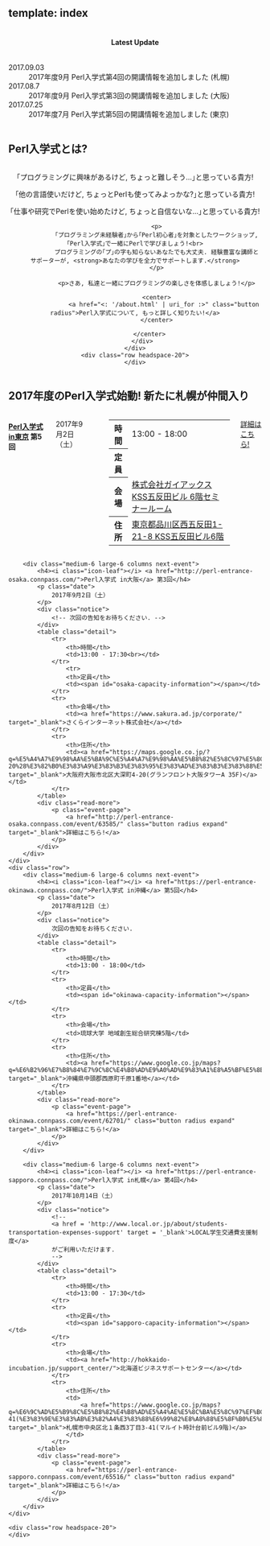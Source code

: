 template: index
---

<section id="homepage-update">
    <div class="row">
        <div class="title column">
            <center>
                <h4>Latest Update</h4>
            </center>
        </div>
        <div class="listed column">
            <dl class="article">
                <dt>2017.09.03</dt>
                <dd>2017年度9月 Perl入学式第4回の開講情報を追加しました (札幌)</dd>
                <dt>2017.08.7</dt>
                <dd>2017年度9月 Perl入学式第3回の開講情報を追加しました (大阪)</dd>
                <dt>2017.07.25</dt>
                <dd>2017年度7月 Perl入学式第5回の開講情報を追加しました (東京)</dd>
            </dl>
        </div>
    </div>
</section>

<section id="homepage-event">
    <div class="row">
        <h2>Perl入学式とは? </h2>
        <div class="large-12 columns">
        </div>
    </div>
    <div class="row">
        <div class="large-12 columns">
            <center>
                <p>｢プログラミングに興味があるけど, ちょっと難しそう...｣と思っている貴方!</p>
                <p>｢他の言語使いだけど, ちょっとPerlも使ってみよっかな?｣と思っている貴方!</p>
                <p>｢仕事や研究でPerlを使い始めたけど, ちょっと自信ないな...｣と思っている貴方!</p>

                <p>
                ｢プログラミング未経験者｣から｢Perl初心者｣を対象としたワークショップ, ｢Perl入学式｣で一緒にPerlで学びましょう!<br>
                プログラミングの｢プ｣の字も知らないあなたでも大丈夫. 経験豊富な講師とサポーターが, <strong>あなたの学びを全力でサポートします.</strong>
                </p>

                <p>さあ, 私達と一緒にプログラミングの楽しさを体感しましょう!</p>

                <center>
                    <a href="<: '/about.html' | uri_for :>" class="button radius">Perl入学式について, もっと詳しく知りたい!</a>
                </center>

            </center>
        </div>
    </div>
    <div class="row headspace-20">
    </div>
</section>

<section id="homepage-event">
    <div class="row">
        <h2>2017年度のPerl入学式始動! 新たに札幌が仲間入り</h2>
        <div class="large-12 columns">
        </div>
    </div>
    <div class="row">
        <div class="medium-6 large-6 columns next-event">
            <h4><i class="icon-leaf"></i> <a href="http://perl-entrance-tokyo.connpass.com/">Perl入学式 in東京</a> 第5回</h4>
            <p class="date">
                2017年9月2日（土）
            </p>
            <div class="notice">
                <!--次回の告知をお待ちください.-->
            </div>
            <table class="detail">
                <tr>
                    <th>時間</th>
                    <td>13:00 - 18:00</td>
                </tr>
                <tr>
                    <th>定員</th>
                    <td><span id="tokyo-capacity-information"></span></td>
                </tr>
                <tr>
                    <th>会場</th>
                    <td><a href="http://www.adish.co.jp/about/company_information" target="_blank">株式会社ガイアックス KSS五反田ビル 6階セミナールーム</a></td>
                </tr>
                <tr>
                    <th>住所</th>
                    <td><a href="https://www.google.co.jp/maps?q=%E6%9D%B1%E4%BA%AC%E9%83%BD%E5%93%81%E5%B7%9D%E5%8C%BA%E8%A5%BF%E4%BA%94%E5%8F%8D%E7%94%B01-21-8+KSS%E4%BA%94%E5%8F%8D%E7%94%B0%E3%83%93%E3%83%AB6%E9%9A%8E+%E3%82%BB%E3%83%9F%E3%83%8A%E3%83%BC%E3%83%AB%E3%83%BC%E3%83%A01&zoom=17" target="_blank">東京都品川区西五反田1-21-8 KSS五反田ビル6階</a></td>
                </tr>
            </table>
            <div class="read-more">
                <p class="event-page">
                    <a href="https://perl-entrance-tokyo.connpass.com/event/63025/" class="button radius expand" target="_blank">詳細はこちら!</a>
                </p>
            </div>
        </div>

        <div class="medium-6 large-6 columns next-event">
            <h4><i class="icon-leaf"></i> <a href="http://perl-entrance-osaka.connpass.com/">Perl入学式 in大阪</a> 第3回</h4>
            <p class="date">
                2017年9月2日（土）
            </p>
            <div class="notice">
                <!-- 次回の告知をお待ちください. -->
            </div>
            <table class="detail">
                <tr>
                    <th>時間</th>
                    <td>13:00 - 17:30<br></td>
                </tr>
                    <tr>
                    <th>定員</th>
                    <td><span id="osaka-capacity-information"></span></td>
                </tr>
                <tr>
                    <th>会場</th>
                    <td><a href="https://www.sakura.ad.jp/corporate/" target="_blank">さくらインターネット株式会社</a></td>
                </tr>
                <tr>
                    <th>住所</th>
                    <td><a href="https://maps.google.co.jp/?q=%E5%A4%A7%E9%98%AA%E5%BA%9C%E5%A4%A7%E9%98%AA%E5%B8%82%E5%8C%97%E5%8C%BA%E5%A4%A7%E6%B7%B1%E7%94%BA4-20%28%E3%82%B0%E3%83%A9%E3%83%B3%E3%83%95%E3%83%AD%E3%83%B3%E3%83%88%E5%A4%A7%E9%98%AA%E3%82%BF%E3%83%AF%E3%83%BCA+35F%29&zoom=17" target="_blank">大阪府大阪市北区大深町4-20(グランフロント大阪タワーA 35F)</a></td>
                </tr>
            </table>
            <div class="read-more">
                <p class="event-page">
                    <a href="http://perl-entrance-osaka.connpass.com/event/63585/" class="button radius expand" target="_blank">詳細はこちら!</a>
                </p>
            </div>
        </div>
    </div>
    <div class="row">
        <div class="medium-6 large-6 columns next-event">
            <h4><i class="icon-leaf"></i> <a href="https://perl-entrance-okinawa.connpass.com/">Perl入学式 in沖縄</a> 第5回</h4>
            <p class="date">
                2017年8月12日（土）
            </p>
            <div class="notice">
                次回の告知をお待ちください.
            </div>
            <table class="detail">
                <tr>
                    <th>時間</th>
                    <td>13:00 - 18:00</td>
                </tr>
                <tr>
                    <th>定員</th>
                    <td><span id="okinawa-capacity-information"></span></td>
                </tr>
                <tr>
                    <th>会場</th>
                    <td>琉球大学 地域創生総合研究棟5階</td>
                </tr>
                <tr>
                    <th>住所</th>
                    <td><a href="https://www.google.co.jp/maps?q=%E6%B2%96%E7%B8%84%E7%9C%8C%E4%B8%AD%E9%A0%AD%E9%83%A1%E8%A5%BF%E5%8E%9F%E7%94%BA%E5%8D%83%E5%8E%9F1%E7%95%AA%E5%9C%B0&zoom=17" target="_blank">沖縄県中頭郡西原町千原1番地</a></td>
                </tr>
            </table>
            <div class="read-more">
                <p class="event-page">
                    <a href="https://perl-entrance-okinawa.connpass.com/event/62701/" class="button radius expand" target="_blank">詳細はこちら!</a>
                </p>
            </div>
        </div>

        <div class="medium-6 large-6 columns next-event">
            <h4><i class="icon-leaf"></i> <a href="https://perl-entrance-sapporo.connpass.com/">Perl入学式 in札幌</a> 第4回</h4>
            <p class="date">
                2017年10月14日（土）
            </p>
            <div class="notice">
                <!--
                <a href = 'http://www.local.or.jp/about/students-transportation-expenses-support' target = '_blank'>LOCAL学生交通費支援制度</a>
                がご利用いただけます.
                -->
            </div>
            <table class="detail">
                <tr>
                    <th>時間</th>
                    <td>13:00 - 17:30</td>
                </tr>
                <tr>
                    <th>定員</th>
                    <td><span id="sapporo-capacity-information"></span></td>
                </tr>
                <tr>
                    <th>会場</th>
                    <td><a href="http://hokkaido-incubation.jp/support_center/">北海道ビジネスサポートセンター</a></td>
                </tr>
                <tr>
                    <th>住所</th>
                    <td>
                        <a href="https://www.google.co.jp/maps?q=%E6%9C%AD%E5%B9%8C%E5%B8%82%E4%B8%AD%E5%A4%AE%E5%8C%BA%E5%8C%97%EF%BC%91%E6%9D%A1%E8%A5%BF3%E4%B8%81%E7%9B%AE3-41(%E3%83%9E%E3%83%AB%E3%82%A4%E3%83%88%E6%99%82%E8%A8%88%E5%8F%B0%E5%89%8D%E3%83%93%E3%83%AB9%E9%9A%8E)&zoom=17" target="_blank">札幌市中央区北１条西3丁目3-41(マルイト時計台前ビル9階)</a>
                    </td>
                </tr>
            </table>
            <div class="read-more">
                <p class="event-page">
                    <a href="https://perl-entrance-sapporo.connpass.com/event/65516/" class="button radius expand" target="_blank">詳細はこちら!</a>
                </p>
            </div>
        </div>
    </div>

    <div class="row headspace-20">
    </div>
</section>

<script src="http://code.jquery.com/jquery.js"></script>
<script type="text/javascript">
  var PerlEntrance = {
    "zusaar_event_id": {
    },
    "atndbeta_event_id": {
    },
    // 自動で生成されます！ line: 221
    "connpass_event_id": {
    },
    "doorkeeper_event_id": {
    },
    "zusaar_api_endpoint_url": "http://www.zusaar.com/api/event/",
    "atndbeta_api_endpoint_url": "http://api.atnd.org/events/",
    "connpass_api_endpoint_url": "https://connpass.com/api/v1/event/",
    "doorkeeper_api_endpoint_url": "http://api.doorkeeper.jp/events/"
  };
  function keys(hash) {
    var keys = [];
    for ( var key in hash ) keys.push(key);
    return keys;
  }

  // Zusaar
  $(document).ready(function(){
    var endpoint_url = PerlEntrance.zusaar_api_endpoint_url;
    $.each(keys(PerlEntrance.zusaar_event_id), function(index, region){
      var $info_container = $("#"+region+"-capacity-information"),
          get_url = endpoint_url+"?event_id="+PerlEntrance.zusaar_event_id[region]+"&format=jsonp";
      if ( !$info_container[0] ) return;
      $.ajax({
        url: get_url,
        type: "GET",
        dataType: "jsonp",
        success: function(json) {
          var event = json.event[0],
              waiting  = event["waiting"],  // 補欠者
              accepted = event["accepted"], // 参加者
              limit    = event["limit"];    // 定員
          if ( typeof waiting !== "undefined" && typeof accepted !== "undefined" && typeof limit !== "undefined" ) {
            $info_container.html(limit+"人 (現在"+accepted+"名参加, "+waiting+"名補欠)");
          } else {
            $info_container.html("(データ取得ができませんでした)");
          }
        }
      });
    });
  });

  // ATND beta
  $(document).ready(function(){
    var endpoint_url = PerlEntrance.atndbeta_api_endpoint_url;
    $.each(keys(PerlEntrance.atndbeta_event_id), function(index, region){
      var $info_container = $("#"+region+"-capacity-information"),
          get_url = endpoint_url+"?event_id="+PerlEntrance.atndbeta_event_id[region]+"&format=jsonp";
      if ( !$info_container[0] ) return;
      $.ajax({
        url: get_url,
        type: "GET",
        dataType: "jsonp",
        success: function(json) {
          var event = json.events[0].event,
              waiting  = event["waiting"],  // 補欠者
              accepted = event["accepted"], // 参加者
              limit    = event["limit"];    // 定員
          if ( typeof waiting !== "undefined" && typeof accepted !== "undefined" && typeof limit !== "undefined" ) {
            $info_container.html(limit+"人 (現在"+accepted+"名参加, "+waiting+"名補欠)");
          } else {
            $info_container.html("(データ取得ができませんでした)");
          }
        }
      });
    });
  });

  // Connpass
  $(document).ready(function(){
    var endpoint_url = PerlEntrance.connpass_api_endpoint_url;
    $(".row .event-page a").each(function(i, v) {
        var matches = $(v).attr("href").match(/perl-entrance-([a-z]+?)\.connpass\.com\/event\/([0-9]+)\/?$/)
        if (matches)
            PerlEntrance["connpass_event_id"][matches[1]] = matches[2]
    })
    $.each(keys(PerlEntrance.connpass_event_id), function(index, region){
      var $info_container = $("#"+region+"-capacity-information"),
          get_url = endpoint_url+"?event_id="+PerlEntrance.connpass_event_id[region]+"&format=json";
      if ( !$info_container[0] ) return;
      $.ajax({
        url: get_url,
        type: "GET",
        dataType: "jsonp",
        success: function(json) {
          var event = json.events[0],
              waiting  = event["waiting"],  // 補欠者
              accepted = event["accepted"], // 参加者
              limit    = event["limit"];    // 定員
          if ( typeof waiting !== "undefined" && typeof accepted !== "undefined" && typeof limit !== "undefined" ) {
            $info_container.html(limit+"人 (現在"+accepted+"名参加, "+waiting+"名補欠)");
          } else {
            $info_container.html("(データ取得ができませんでした)");
          }
        }
      });
    });
  });

  // Doorkeeper
  $(document).ready(function(){
    var endpoint_url = PerlEntrance.doorkeeper_api_endpoint_url;
    $.each(keys(PerlEntrance.doorkeeper_event_id), function(index, region){
      var $info_container = $("#"+region+"-capacity-information"),
          get_url = endpoint_url+PerlEntrance.doorkeeper_event_id[region];
      if ( !$info_container[0] ) return;
      $.ajax({
        url: get_url,
        type: "GET",
        dataType: "jsonp",
        success: function(json) {
          var event = json.event,
              waiting  = event["waitlisted"],   // 補欠者
              accepted = event["participants"], // 参加者
              limit    = event["ticket_limit"]; // 定員
          if ( typeof waiting !== "undefined" && typeof accepted !== "undefined" && typeof limit !== "undefined" ) {
            $info_container.html(limit+"人 (現在"+accepted+"名参加, "+waiting+"名補欠)");
          } else {
            $info_container.html("(データ取得ができませんでした)");
          }
        }
      });
    });
  });

</script>
